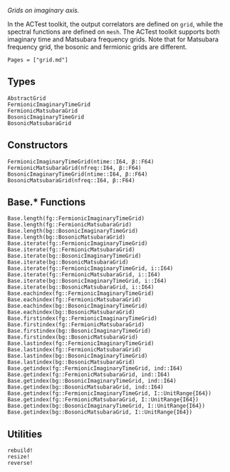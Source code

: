 *Grids on imaginary axis.*

In the ACTest toolkit, the output correlators are defined on `grid`, while the spectral functions are defined on `mesh`. The ACTest toolkit supports both imaginary time and Matsubara frequency grids. Note that for Matsubara frequency grid, the bosonic and fermionic grids are different.

```@index
Pages = ["grid.md"]
```

## Types

```@docs
AbstractGrid
FermionicImaginaryTimeGrid
FermionicMatsubaraGrid
BosonicImaginaryTimeGrid
BosonicMatsubaraGrid
```

## Constructors

```@docs
FermionicImaginaryTimeGrid(ntime::I64, β::F64)
FermionicMatsubaraGrid(nfreq::I64, β::F64)
BosonicImaginaryTimeGrid(ntime::I64, β::F64)
BosonicMatsubaraGrid(nfreq::I64, β::F64)
```

## Base.* Functions

```@docs
Base.length(fg::FermionicImaginaryTimeGrid)
Base.length(fg::FermionicMatsubaraGrid)
Base.length(bg::BosonicImaginaryTimeGrid)
Base.length(bg::BosonicMatsubaraGrid)
Base.iterate(fg::FermionicImaginaryTimeGrid)
Base.iterate(fg::FermionicMatsubaraGrid)
Base.iterate(bg::BosonicImaginaryTimeGrid)
Base.iterate(bg::BosonicMatsubaraGrid)
Base.iterate(fg::FermionicImaginaryTimeGrid, i::I64)
Base.iterate(fg::FermionicMatsubaraGrid, i::I64)
Base.iterate(bg::BosonicImaginaryTimeGrid, i::I64)
Base.iterate(bg::BosonicMatsubaraGrid, i::I64)
Base.eachindex(fg::FermionicImaginaryTimeGrid)
Base.eachindex(fg::FermionicMatsubaraGrid)
Base.eachindex(bg::BosonicImaginaryTimeGrid)
Base.eachindex(bg::BosonicMatsubaraGrid)
Base.firstindex(fg::FermionicImaginaryTimeGrid)
Base.firstindex(fg::FermionicMatsubaraGrid)
Base.firstindex(bg::BosonicImaginaryTimeGrid)
Base.firstindex(bg::BosonicMatsubaraGrid)
Base.lastindex(fg::FermionicImaginaryTimeGrid)
Base.lastindex(fg::FermionicMatsubaraGrid)
Base.lastindex(bg::BosonicImaginaryTimeGrid)
Base.lastindex(bg::BosonicMatsubaraGrid)
Base.getindex(fg::FermionicImaginaryTimeGrid, ind::I64)
Base.getindex(fg::FermionicMatsubaraGrid, ind::I64)
Base.getindex(bg::BosonicImaginaryTimeGrid, ind::I64)
Base.getindex(bg::BosonicMatsubaraGrid, ind::I64)
Base.getindex(fg::FermionicImaginaryTimeGrid, I::UnitRange{I64})
Base.getindex(fg::FermionicMatsubaraGrid, I::UnitRange{I64})
Base.getindex(bg::BosonicImaginaryTimeGrid, I::UnitRange{I64})
Base.getindex(bg::BosonicMatsubaraGrid, I::UnitRange{I64})
```

## Utilities

```@docs
rebuild!
resize!
reverse!
```
